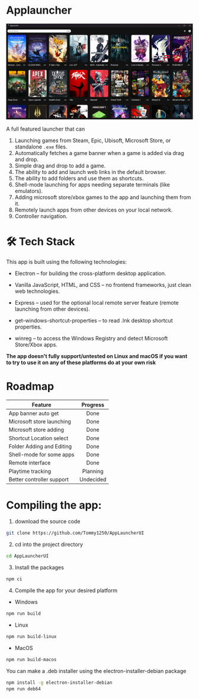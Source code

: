 # Applauncher
![Main Widnow](assets/mainWindow.png)

A full featured launcher that can
1. Launching games from Steam, Epic, Ubisoft, Microsoft Store, or standalone `.exe` files.
1. Automatically fetches a game banner when a game is added via drag and drop.
1. Simple drag and drop to add a game.
1. The ability to add and launch web links in the default browser.
1. The ability to add folders and use them as shortcuts.
1. Shell-mode launching for apps needing separate terminals (like emulators).
1. Adding microsoft store/xbox games to the app and launching them from it.
1. Remotely launch apps from other devices on your local network.
1. Controller navigation.

# 🛠 Tech Stack
This app is built using the following technologies:

- Electron – for building the cross-platform desktop application.

- Vanilla JavaScript, HTML, and CSS – no frontend frameworks, just clean web technologies.

- Express – used for the optional local remote server feature (remote launching from other devices).

- get-windows-shortcut-properties – to read .lnk desktop shortcut properties.

- winreg – to access the Windows Registry and detect Microsoft Store/Xbox apps.

__The app doesn't fully support/untested on Linux and macOS if you want to try to use it on any of these platforms do at your own risk__

# Roadmap
| Feature | Progress |
| --------- | :----------: |
| App banner auto get | Done |
| Microsoft store launching | Done |
| Microsoft store adding | Done |
| Shortcut Location select | Done |
| Folder Adding and Editing | Done |
| Shell-mode for some apps | Done |
| Remote interface | Done |
| Playtime tracking | Planning |
| Better controller support | Undecided |
# Compiling the app:
1. download the source code
```bash
git clone https://github.com/Tommy1250/AppLauncherUI
```
2. cd into the project directory
```bash
cd AppLauncherUI
```
3. Install the packages
```bash
npm ci
```
4. Compile the app for your desired platform
- Windows
```bash
npm run build
```
- Linux
```bash
npm run build-linux
```
- MacOS
```bash
npm run build-macos
```
You can make a .deb installer using the electron-installer-debian package
```bash
npm install -g electron-installer-debian
npm run deb64
```

